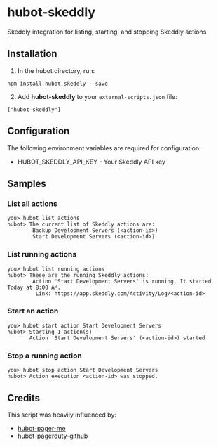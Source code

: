 # hubot-skeddly

Skeddly integration for listing, starting, and stopping Skeddly actions.

## Installation

1. In the hubot directory, run:

```
npm install hubot-skeddly --save
```

2. Add **hubot-skeddly** to your `external-scripts.json` file:

```
["hubot-skeddly"]
```

## Configuration

The following environment variables are required for configuration:

* HUBOT_SKEDDLY_API_KEY - Your Skeddly API key

## Samples

### List all actions

```
you> hubot list actions
hubot> The current list of Skeddly actions are:
        Backup Development Servers (<action-id>)
        Start Development Servers (<action-id>)
```

### List running actions

```
you> hubot list running actions
hubot> These are the running Skeddly actions:
        Action 'Start Development Servers' is running. It started Today at 8:00 AM.
         Link: https://app.skeddly.com/Activity/Log/<action-id>
```

### Start an action

```
you> hubot start action Start Development Servers
hubot> Starting 1 action(s)
       Action 'Start Development Servers' (<action-id>) started
```

### Stop a running action

```
you> hubot stop action Start Development Servers
hubot> Action execution <action-id> was stopped.
```

## Credits

This script was heavily influenced by:

* [hubot-pager-me](https://github.com/hubot-scripts/hubot-pager-me)
* [hubot-pagerduty-github](https://github.com/hubot-scripts/hubot-pagerduty-github)

